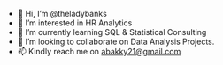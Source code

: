 - 👋 Hi, I’m @theladybanks
- 👀 I’m interested in HR Analytics
- 🌱 I’m currently learning SQL & Statistical Consulting 
- 💞️ I’m looking to collaborate on Data Analysis Projects.
- 📫 Kindly reach me on abakky21@gmail.com

<!---
theladybanks/theladybanks is a ✨ special ✨ repository because its `README.md` (this file) appears on your GitHub profile.
You can click the Preview link to take a look at your changes.
--->
